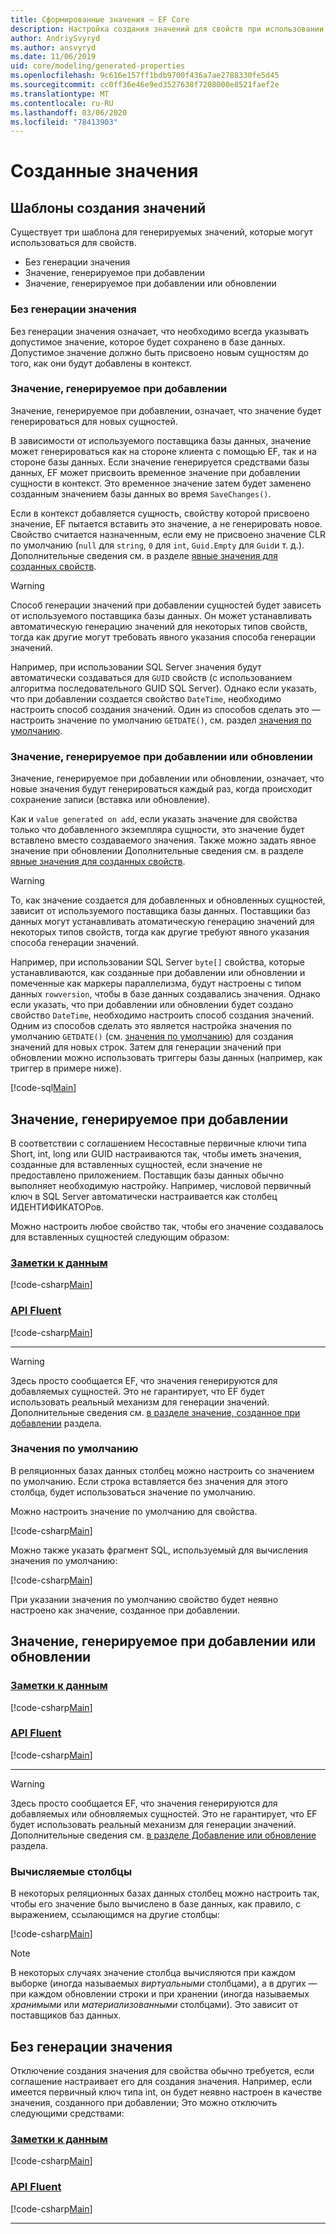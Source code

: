 ```yaml
---
title: Сформированные значения — EF Core
description: Настройка создания значений для свойств при использовании Entity Framework Core
author: AndriySvyryd
ms.author: ansvyryd
ms.date: 11/06/2019
uid: core/modeling/generated-properties
ms.openlocfilehash: 9c616e157ff1bdb9700f436a7ae2788330fe5d45
ms.sourcegitcommit: cc0ff36e46e9ed3527638f7208000e8521faef2e
ms.translationtype: MT
ms.contentlocale: ru-RU
ms.lasthandoff: 03/06/2020
ms.locfileid: "78413903"
---
```

# <a name="generated-values"></a>Созданные значения

## <a name="value-generation-patterns"></a>Шаблоны создания значений

Существует три шаблона для генерируемых значений, которые могут использоваться для свойств.

* Без генерации значения
* Значение, генерируемое при добавлении
* Значение, генерируемое при добавлении или обновлении

### <a name="no-value-generation"></a>Без генерации значения

Без генерации значения означает, что необходимо всегда указывать допустимое значение, которое будет сохранено в базе данных. Допустимое значение должно быть присвоено новым сущностям до того, как они будут добавлены в контекст.

### <a name="value-generated-on-add"></a>Значение, генерируемое при добавлении

Значение, генерируемое при добавлении, означает, что значение будет генерироваться для новых сущностей.

В зависимости от используемого поставщика базы данных, значение может генерироваться как на стороне клиента с помощью EF, так и на стороне базы данных. Если значение генерируется средствами базы данных, EF может присвоить временное значение при добавлении сущности в контекст. Это временное значение затем будет заменено созданным значением базы данных во время `SaveChanges()`.

Если в контекст добавляется сущность, свойству которой присвоено значение, EF пытается вставить это значение, а не генерировать новое. Свойство считается назначенным, если ему не присвоено значение CLR по умолчанию (`null` для `string`, `0` для `int`, `Guid.Empty` для `Guid`и т. д.). Дополнительные сведения см. в разделе [явные значения для созданных свойств](../saving/explicit-values-generated-properties.md).

> [!WARNING]
> Способ генерации значений при добавлении сущностей будет зависеть от используемого поставщика базы данных. Он может устанавливать автоматическую генерацию значений для некоторых типов свойств, тогда как другие могут требовать явного указания способа генерации значений.
>
> Например, при использовании SQL Server значения будут автоматически создаваться для `GUID` свойств (с использованием алгоритма последовательного GUID SQL Server). Однако если указать, что при добавлении создается свойство `DateTime`, необходимо настроить способ создания значений. Один из способов сделать это — настроить значение по умолчанию `GETDATE()`, см. раздел [значения по умолчанию](relational/default-values.md).

### <a name="value-generated-on-add-or-update"></a>Значение, генерируемое при добавлении или обновлении

Значение, генерируемое при добавлении или обновлении, означает, что новые значения будут генерироваться каждый раз, когда происходит сохранение записи (вставка или обновление).

Как и `value generated on add`, если указать значение для свойства только что добавленного экземпляра сущности, это значение будет вставлено вместо создаваемого значения. Также можно задать явное значение при обновлении Дополнительные сведения см. в разделе [явные значения для созданных свойств](../saving/explicit-values-generated-properties.md).

> [!WARNING]
> То, как значение создается для добавленных и обновленных сущностей, зависит от используемого поставщика базы данных. Поставщики баз данных могут устанавливать атоматическую генерацию значений для некоторых типов свойств, тогда как другие требуют явного указания способа генерации значений.
>
> Например, при использовании SQL Server `byte[]` свойства, которые устанавливаются, как созданные при добавлении или обновлении и помеченные как маркеры параллелизма, будут настроены с типом данных `rowversion`, чтобы в базе данных создавались значения. Однако если указать, что при добавлении или обновлении будет создано свойство `DateTime`, необходимо настроить способ создания значений. Одним из способов сделать это является настройка значения по умолчанию `GETDATE()` (см. [значения по умолчанию](relational/default-values.md)) для создания значений для новых строк. Затем для генерации значений при обновлении можно использовать триггеры базы данных (например, как триггер в примере ниже).
>
> [!code-sql[Main](../../../samples/core/Modeling/FluentAPI/ValueGeneratedOnAddOrUpdate.sql)]

## <a name="value-generated-on-add"></a>Значение, генерируемое при добавлении

В соответствии с соглашением Несоставные первичные ключи типа Short, int, long или GUID настраиваются так, чтобы иметь значения, созданные для вставленных сущностей, если значение не предоставлено приложением. Поставщик базы данных обычно выполняет необходимую настройку. Например, числовой первичный ключ в SQL Server автоматически настраивается как столбец ИДЕНТИФИКАТОРов.

Можно настроить любое свойство так, чтобы его значение создавалось для вставленных сущностей следующим образом:

### <a name="data-annotations"></a>[Заметки к данным](#tab/data-annotations)

[!code-csharp[Main](../../../samples/core/Modeling/DataAnnotations/ValueGeneratedOnAdd.cs?name=ValueGeneratedOnAdd&highlight=5)]

### <a name="fluent-api"></a>[API Fluent](#tab/fluent-api)

[!code-csharp[Main](../../../samples/core/Modeling/FluentAPI/ValueGeneratedOnAdd.cs?name=ValueGeneratedOnAdd&highlight=5)]

***

> [!WARNING]
> Здесь просто сообщается EF, что значения генерируются для добавляемых сущностей. Это не гарантирует, что EF будет использовать реальный механизм для генерации значений. Дополнительные сведения см. [в разделе значение, созданное при добавлении](#value-generated-on-add) раздела.

### <a name="default-values"></a>Значения по умолчанию

В реляционных базах данных столбец можно настроить со значением по умолчанию. Если строка вставляется без значения для этого столбца, будет использоваться значение по умолчанию.

Можно настроить значение по умолчанию для свойства.

[!code-csharp[Main](../../../samples/core/Modeling/FluentAPI/DefaultValue.cs?name=DefaultValue&highlight=5)]

Можно также указать фрагмент SQL, используемый для вычисления значения по умолчанию:

[!code-csharp[Main](../../../samples/core/Modeling/FluentAPI/DefaultValueSql.cs?name=DefaultValueSql&highlight=5)]

При указании значения по умолчанию свойство будет неявно настроено как значение, созданное при добавлении.

## <a name="value-generated-on-add-or-update"></a>Значение, генерируемое при добавлении или обновлении

### <a name="data-annotations"></a>[Заметки к данным](#tab/data-annotations)

[!code-csharp[Main](../../../samples/core/Modeling/DataAnnotations/ValueGeneratedOnAddOrUpdate.cs?name=ValueGeneratedOnAddOrUpdate&highlight=5)]

### <a name="fluent-api"></a>[API Fluent](#tab/fluent-api)

[!code-csharp[Main](../../../samples/core/Modeling/FluentAPI/ValueGeneratedOnAddOrUpdate.cs?name=ValueGeneratedOnAddOrUpdate&highlight=5)]

***

> [!WARNING]
> Здесь просто сообщается EF, что значения генерируются для добавляемых или обновляемых сущностей. Это не гарантирует, что EF будет использовать реальный механизм для генерации значений. Дополнительные сведения см. [в разделе Добавление или обновление](#value-generated-on-add-or-update) раздела.

### <a name="computed-columns"></a>Вычисляемые столбцы

В некоторых реляционных базах данных столбец можно настроить так, чтобы его значение было вычислено в базе данных, как правило, с выражением, ссылающимся на другие столбцы:

[!code-csharp[Main](../../../samples/core/Modeling/FluentAPI/ComputedColumn.cs?name=ComputedColumn&highlight=5)]

> [!NOTE]
> В некоторых случаях значение столбца вычисляются при каждом выборке (иногда называемых *виртуальными* столбцами), а в других — при каждом обновлении строки и при хранении (иногда называемых *хранимыми* или *материализованными* столбцами). Это зависит от поставщиков баз данных.

## <a name="no-value-generation"></a>Без генерации значения

Отключение создания значения для свойства обычно требуется, если соглашение настраивает его для создания значения. Например, если имеется первичный ключ типа int, он будет неявно настроен в качестве значения, созданного при добавлении; Это можно отключить следующими средствами:

### <a name="data-annotations"></a>[Заметки к данным](#tab/data-annotations)

[!code-csharp[Main](../../../samples/core/Modeling/DataAnnotations/ValueGeneratedNever.cs?name=ValueGeneratedNever&highlight=3)]

### <a name="fluent-api"></a>[API Fluent](#tab/fluent-api)

[!code-csharp[Main](../../../samples/core/Modeling/FluentAPI/ValueGeneratedNever.cs?name=ValueGeneratedNever&highlight=5)]

***

